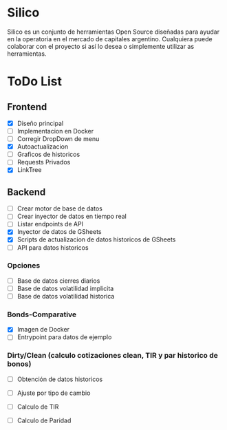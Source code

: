 <!--
**inside-silico/inside-silico** is a ✨ _special_ ✨ repository because its `README.md` (this file) appears on your GitHub profile.

Here are some ideas to get you started:

- 🔭 I’m currently working on ...
- 🌱 I’m currently learning ...
- 👯 I’m looking to collaborate on ...
- 🤔 I’m looking for help with ...
- 💬 Ask me about ...
- 📫 How to reach me: ...
- 😄 Pronouns: ...
- ⚡ Fun fact: ...
-->
# Silico 

Silico es un conjunto de herramientas Open Source diseñadas para ayudar en la operatoria en el mercado de capitales argentino. Cualquiera puede colaborar con el proyecto si así lo desea o simplemente utilizar as herramientas.

# ToDo List

## Frontend
- [x] Diseño principal
- [ ] Implementacion en Docker
- [ ] Corregir DropDown de menu
- [x] Autoactualizacion
- [ ] Graficos de historicos
- [ ] Requests Privados
- [X] LinkTree

## Backend
- [ ] Crear motor de base de datos
- [ ] Crear inyector de datos en tiempo real
- [ ] Listar endpoints de API
- [x] Inyector de datos de GSheets
- [x] Scripts de actualizacion de datos historicos de GSheets
- [ ] API para datos historicos

### Opciones
- [ ] Base de datos cierres diarios
- [ ] Base de datos volatilidad implicita
- [ ] Base de datos volatilidad historica

### Bonds-Comparative
- [x] Imagen de Docker
- [ ] Entrypoint para datos de ejemplo

### Dirty/Clean (calculo cotizaciones clean, TIR y par historico de bonos)
- [ ] Obtención de datos historicos
- [ ] Ajuste por tipo de cambio
- [ ] Calculo de TIR
- [ ] Calculo de Paridad




